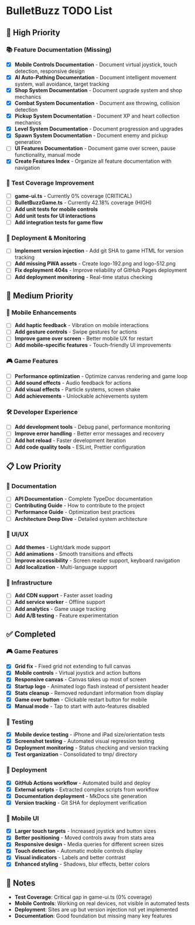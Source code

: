 # BulletBuzz TODO List

## 🎯 **High Priority**

### 📚 **Feature Documentation (Missing)**
- [x] **Mobile Controls Documentation** - Document virtual joystick, touch detection, responsive design
- [x] **AI Auto-Pathing Documentation** - Document intelligent movement system, wall avoidance, target tracking
- [x] **Shop System Documentation** - Document upgrade system and shop mechanics
- [x] **Combat System Documentation** - Document axe throwing, collision detection
- [x] **Pickup System Documentation** - Document XP and heart collection mechanics
- [x] **Level System Documentation** - Document progression and upgrades
- [x] **Spawn System Documentation** - Document enemy and pickup generation
- [ ] **UI Features Documentation** - Document game over screen, pause functionality, manual mode
- [x] **Create Features Index** - Organize all feature documentation with navigation

### 🧪 **Test Coverage Improvement**
- [ ] **game-ui.ts** - Currently 0% coverage (CRITICAL)
- [ ] **BulletBuzzGame.ts** - Currently 42.18% coverage (HIGH)
- [ ] **Add unit tests for mobile controls**
- [ ] **Add unit tests for UI interactions**
- [ ] **Add integration tests for game flow**

### 🚀 **Deployment & Monitoring**
- [ ] **Implement version injection** - Add git SHA to game HTML for version tracking
- [ ] **Add missing PWA assets** - Create logo-192.png and logo-512.png
- [ ] **Fix deployment 404s** - Improve reliability of GitHub Pages deployment
- [ ] **Add deployment monitoring** - Real-time status checking

## 🔧 **Medium Priority**

### 📱 **Mobile Enhancements**
- [ ] **Add haptic feedback** - Vibration on mobile interactions
- [ ] **Add gesture controls** - Swipe gestures for actions
- [ ] **Improve game over screen** - Better mobile UX for restart
- [ ] **Add mobile-specific features** - Touch-friendly UI improvements

### 🎮 **Game Features**
- [ ] **Performance optimization** - Optimize canvas rendering and game loop
- [ ] **Add sound effects** - Audio feedback for actions
- [ ] **Add visual effects** - Particle systems, screen shake
- [ ] **Add achievements** - Unlockable achievements system

### 🛠️ **Developer Experience**
- [ ] **Add development tools** - Debug panel, performance monitoring
- [ ] **Improve error handling** - Better error messages and recovery
- [ ] **Add hot reload** - Faster development iteration
- [ ] **Add code quality tools** - ESLint, Prettier configuration

## 📋 **Low Priority**

### 📖 **Documentation**
- [ ] **API Documentation** - Complete TypeDoc documentation
- [ ] **Contributing Guide** - How to contribute to the project
- [ ] **Performance Guide** - Optimization best practices
- [ ] **Architecture Deep Dive** - Detailed system architecture

### 🎨 **UI/UX**
- [ ] **Add themes** - Light/dark mode support
- [ ] **Add animations** - Smooth transitions and effects
- [ ] **Improve accessibility** - Screen reader support, keyboard navigation
- [ ] **Add localization** - Multi-language support

### 🔧 **Infrastructure**
- [ ] **Add CDN support** - Faster asset loading
- [ ] **Add service worker** - Offline support
- [ ] **Add analytics** - Game usage tracking
- [ ] **Add A/B testing** - Feature experimentation

## ✅ **Completed**

### 🎮 **Game Features**
- [x] **Grid fix** - Fixed grid not extending to full canvas
- [x] **Mobile controls** - Virtual joystick and action buttons
- [x] **Responsive canvas** - Canvas takes up most of screen
- [x] **Startup logo** - Animated logo flash instead of persistent header
- [x] **Stats cleanup** - Removed redundant information from display
- [x] **Game over button** - Clickable restart button for mobile
- [x] **Manual mode** - Tap to start with auto-features disabled

### 🧪 **Testing**
- [x] **Mobile device testing** - iPhone and iPad size/orientation tests
- [x] **Screenshot testing** - Automated visual regression testing
- [x] **Deployment monitoring** - Status checking and version tracking
- [x] **Test organization** - Consolidated to tmp/ directory

### 🚀 **Deployment**
- [x] **GitHub Actions workflow** - Automated build and deploy
- [x] **External scripts** - Extracted complex scripts from workflow
- [x] **Documentation deployment** - MkDocs site generation
- [x] **Version tracking** - Git SHA for deployment verification

### 📱 **Mobile UI**
- [x] **Larger touch targets** - Increased joystick and button sizes
- [x] **Better positioning** - Moved controls away from stats area
- [x] **Responsive design** - Media queries for different screen sizes
- [x] **Touch detection** - Automatic mobile controls display
- [x] **Visual indicators** - Labels and better contrast
- [x] **Enhanced styling** - Shadows, blur effects, better colors

## 📝 **Notes**

- **Test Coverage**: Critical gap in game-ui.ts (0% coverage)
- **Mobile Controls**: Working on real devices, not visible in automated tests
- **Deployment**: Sites are up but version injection not yet implemented
- **Documentation**: Good foundation but missing many key features 